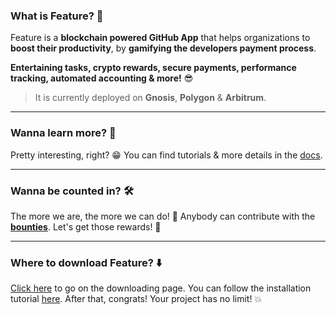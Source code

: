 ### What is Feature? 🤔

Feature is a **blockchain powered GitHub App** that helps organizations to
**boost their productivity**, by **gamifying the developers payment process**.

**Entertaining tasks, crypto rewards, secure payments, performance
tracking, automated accounting & more!** 😎

> It is currently deployed on **Gnosis**, **Polygon** & **Arbitrum**.

___

### Wanna learn more? 📖

Pretty interesting, right? 😁 You can find tutorials & more details in the
[docs](https://docs.feature.sh).

___

### Wanna be counted in? 🛠️

The more we are, the more we can do! 💪 Anybody can contribute with the
**[bounties](https://github.com/feature-sh/bounties)**. Let's get those
rewards! 🤑

___

### Where to download Feature? ⬇️

[Click here](https://beta.v1.evm.app.feature.sh/) to go on the downloading
page. You can follow the installation tutorial
[here](https://docs.feature.sh/#getting-started). After that, congrats! Your
project has no limit! 💥
